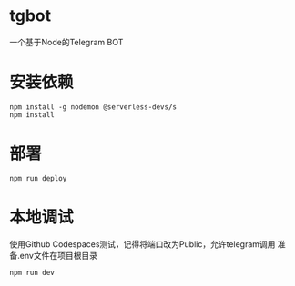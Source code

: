 # tgbot
一个基于Node的Telegram BOT

# 安装依赖
```
npm install -g nodemon @serverless-devs/s
npm install
```

# 部署
```
npm run deploy
```

# 本地调试
使用Github Codespaces测试，记得将端口改为Public，允许telegram调用
准备.env文件在项目根目录
```
npm run dev
```